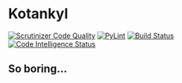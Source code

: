 # Kotankyl
[![Scrutinizer Code Quality](https://scrutinizer-ci.com/g/Studen4/DICT_python_education_-_-/badges/quality-score.png?b=dev)](https://scrutinizer-ci.com/g/Studen4/DICT_python_education_-_-/?branch=dev)
[![PyLint](https://img.shields.io/badge/PyLint--brightgreen.svg)](https://codeclimate.com/github/Studen4/DICT_python_education_-_-/maintainability)
[![Build Status](https://scrutinizer-ci.com/g/Studen4/DICT_python_education_-_-/badges/build.png?b=dev)](https://scrutinizer-ci.com/g/Studen4/DICT_python_education_-_-/build-status/dev)
[![Code Intelligence Status](https://scrutinizer-ci.com/g/Studen4/DICT_python_education_-_-/badges/code-intelligence.svg?b=dev)](https://scrutinizer-ci.com/code-intelligence)
## So boring...
